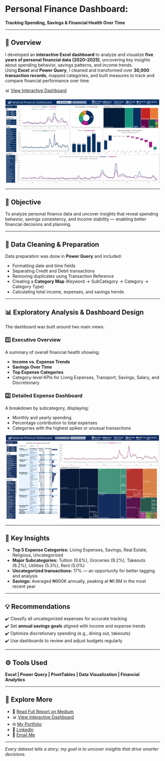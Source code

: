 # Personal Finance Dashboard: 
**Tracking Spending, Savings & Financial Health Over Time**

---

## 📝 Overview  
I developed an **interactive Excel dashboard** to analyze and visualize **five years of personal financial data (2020–2025)**, uncovering key insights about spending behavior, savings patterns, and income trends.  
Using **Excel** and **Power Query**, I cleaned and transformed over **30,000 transaction records**, mapped categories, and built measures to track and compare financial performance over time.

📊 [View Interactive Dashboard](https://1drv.ms/x/c/be9d36ca1f6bb2c6/Ea2zOKyZKyNEmLMlA2QfONIBrE2Xbk1bzIuGHKNGHY17VQ?e=uGAK22) 

![Dashboard](https://raw.githubusercontent.com/SolomonAyuba/personal-finance-analysis-insights/f7a12a18d5784b91595d45f872567c70da4e147c/assets/Personal%20Finance%20Dashboard%20-%20by%20Solomon%20Ayuba.png)

---

## 🎯 Objective  
To analyze personal finance data and uncover insights that reveal spending behavior, savings consistency, and income stability — enabling better financial decisions and planning.

---

## 🧹 Data Cleaning & Preparation  
Data preparation was done in **Power Query** and included:  
- Formatting date and time fields  
- Separating Credit and Debit transactions  
- Removing duplicates using Transaction Reference  
- Creating a **Category Map** (Keyword → SubCategory → Category → Category Type)  
- Calculating total income, expenses, and savings trends  

---

## 📊 Exploratory Analysis & Dashboard Design  

The dashboard was built around two main views:  

### 1️⃣ **Executive Overview**  
A summary of overall financial health showing:  
- **Income vs. Expense Trends**  
- **Savings Over Time**  
- **Top Expense Categories**  
- Category-level KPIs for Living Expenses, Transport, Savings, Salary, and Discretionary  

### 2️⃣ **Detailed Expense Dashboard**  
A breakdown by subcategory, displaying:  
- Monthly and yearly spending  
- Percentage contribution to total expenses  
- Categories with the highest spikes or unusual transactions  

![Dashboard](https://raw.githubusercontent.com/SolomonAyuba/personal-finance-analysis-insights/f7a12a18d5784b91595d45f872567c70da4e147c/assets/Personal%20Finance%20Dashboard(Detailed%20Expense%20Page)%20by%20Solomon%20Ayuba.png)

---

## 🔎 Key Insights  
- **Top 5 Expense Categories:** Living Expenses, Savings, Real Estate, Religious, Uncategorized  
- **Major Subcategories:** Tuition (9.6%), Groceries (9.2%), Takeouts (6.2%), Utilities (5.3%), Rent (5.0%)  
- **Uncategorized transactions:** 17% — an opportunity for better tagging and analysis  
- **Savings:** Averaged ₦900K annually, peaking at ₦1.8M in the most recent year  

---

## 💡 Recommendations  
✔️ Classify all uncategorized expenses for accurate tracking  
✔️ Set **annual savings goals** aligned with income and expense trends  
✔️ Optimize discretionary spending (e.g., dining out, takeouts)  
✔️ Use dashboards to review and adjust budgets regularly  

---

## ⚙️ Tools Used  
**Excel | Power Query | PivotTables | Data Visualization | Financial Analytics**

---

## 🔗 Explore More  
- 📖 [Read Full Report on Medium]()
- 📊 [View Interactive Dashboard](https://1drv.ms/x/c/be9d36ca1f6bb2c6/Ea2zOKyZKyNEmLMlA2QfONIBrE2Xbk1bzIuGHKNGHY17VQ?e=uGAK22)  
- 🌐 [My Portfolio](https://www.datascienceportfol.io/solomonayubafirst)  
- 💼 [LinkedIn](https://www.linkedin.com/in/solomonayuba/)  
- 📧 [Email Me](mailto:solomonayubafirst@gmail.com)

---

*Every dataset tells a story; my goal is to uncover insights that drive smarter decisions.*
